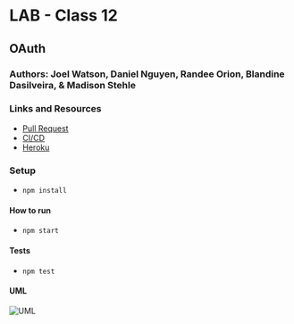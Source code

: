 # LAB - Class 12

## OAuth

### Authors: Joel Watson, Daniel Nguyen, Randee Orion, Blandine Dasilveira, & Madison Stehle

### Links and Resources

- [Pull Request](https://github.com/401-advanced-javascript-joel/notes/pull/#)
- [CI/CD](https://github.com/401-advanced-javascript-joel/notes/runs/#)
- [Heroku](https://jdrbm-oauth-server.herokuapp.com/)

### Setup

- `npm install`

#### How to run

- `npm start`

#### Tests

- `npm test`

#### UML

![UML](https://drive.google.com/uc?export=view&id=#)
